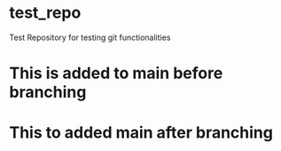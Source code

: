 # test_repo
Test Repository for testing git functionalities

# This is added to main before branching

# This to added main after branching